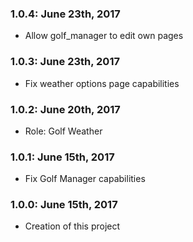 ### 1.0.4: June 23th, 2017
* Allow golf_manager to edit own pages

### 1.0.3: June 23th, 2017
* Fix weather options page capabilities

### 1.0.2: June 20th, 2017
* Role: Golf Weather

### 1.0.1: June 15th, 2017
* Fix Golf Manager capabilities

### 1.0.0: June 15th, 2017
* Creation of this project